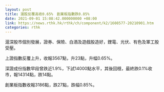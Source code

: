 ```yaml
---
layout: post
title: 滬股反覆高收0.65%　創業板指數跌0.85%
date: 2021-09-01 15:08:42.000000000 +08:00
link: https://news.rthk.hk/rthk/ch/component/k2/1608577-20210901.htm
categories: rthk
---
```


滬深股市個別發展，證券、保險、白酒及遊戲股造好，鋰電、光伏、有色及軍工股受壓。

上證指數反覆上升，收報3567點，升23點，升幅0.65%。

深證成份指數早段曾跌近1.9%，下試14000點水平，其後回穩，最終跌0.1%收市，報14314點，跌14點。

創業板指數收報3186點，跌27點，跌幅0.85%。
